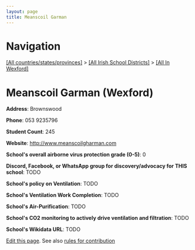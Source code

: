 ```yaml
---
layout: page
title: Meanscoil Garman
---
```

# Navigation

[[All countries/states/provinces]](../../..) > [[All Irish School Districts]](../..) > [[All In Wexford]](..)

# Meanscoil Garman (Wexford)

**Address**: Brownswood

**Phone**: 053 9235796

**Student Count**: 245

**Website**: <http://www.meanscoilgharman.com>

**School's overall airborne virus protection grade (0-5)**: 0

**Discord, Facebook, or WhatsApp group for discovery/advocacy for THIS school**: TODO

**School's policy on Ventilation**: TODO

**School's Ventilation Work Completion**: TODO

**School's Air-Purification**: TODO

**School's CO2 monitoring to actively drive ventilation and filtration**: TODO

**School's Wikidata URL**: TODO


[Edit this page](https://github.com/ventilate-schools/Ireland/edit/main/./Wexford/Meanscoil_Garman.md). See also [rules for contribution](../../../contribution-rules/)